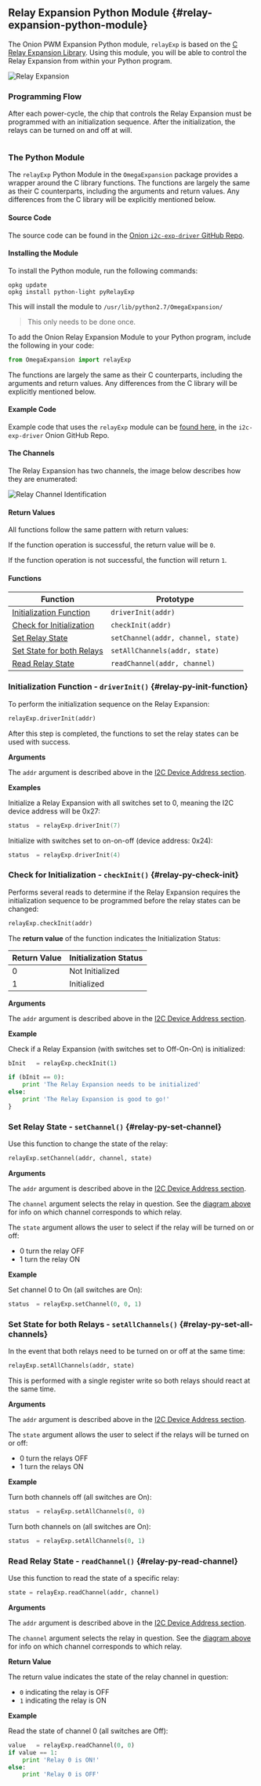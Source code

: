 ## Relay Expansion Python Module {#relay-expansion-python-module}

The Onion PWM Expansion Python module, `relayExp` is based on the [C Relay Expansion Library](#relay-expansion-c-library). Using this module, you will be able to control the Relay Expansion from within your Python program.

<!-- TODO: IMAGE reupload this to github -->

![Relay Expansion](http://i.imgur.com/iPswHOC.jpg)


### Programming Flow

After each power-cycle, the chip that controls the Relay Expansion must be programmed with an initialization sequence. After the initialization, the relays can be turned on and off at will.


```{r child = '../Shared/I2C-Device-Address.md'}
```


### The Python Module

The `relayExp` Python Module in the `OmegaExpansion` package provides a wrapper around the C library functions. The functions are largely the same as their C counterparts, including the arguments and return values. Any differences from the C library will be explicitly mentioned below.


#### Source Code

The source code can be found in the [Onion `i2c-exp-driver` GitHub Repo](https://github.com/OnionIoT/i2c-exp-driver).


#### Installing the Module

To install the Python module, run the following commands:
```
opkg update
opkg install python-light pyRelayExp
```

This will install the module to `/usr/lib/python2.7/OmegaExpansion/`

>This only needs to be done once.

To add the Onion Relay Expansion Module to your Python program, include the following in your code:
``` python
from OmegaExpansion import relayExp
```

The functions are largely the same as their C counterparts, including the arguments and return values. Any differences from the C library will be explicitly mentioned below.


<!-- Python: Example Code -->

#### Example Code

Example code that uses the `relayExp` module can be [found here](https://github.com/OnionIoT/i2c-exp-driver/blob/master/examples/relay-exp.py), in the `i2c-exp-driver` Onion GitHub Repo.


<!-- Python: The Channels -->

#### The Channels

The Relay Expansion has two channels, the image below describes how they are enumerated:

![Relay Channel Identification](https://i.imgur.com/Wk6Z9lW.png)


<!-- Python: Return Values -->

#### Return Values

All functions follow the same pattern with return values:

If the function operation is successful, the return value will be `0`.

If the function operation is not successful, the function will return `1`.


<!-- Functions -->

#### Functions

| Function | Prototype |
|---------------------------------------------------------|------------------------------------|
| [Initialization Function](#relay-py-init-function) | `driverInit(addr)` |
| [Check for Initialization](#relay-py-check-init) | `checkInit(addr)` |
| [Set Relay State](#relay-py-set-channel) | `setChannel(addr, channel, state)` |
| [Set State for both Relays](#relay-py-set-all-channels) | `setAllChannels(addr, state)` |
| [Read Relay State](#relay-py-read-channel) | `readChannel(addr, channel)` |

<!-- Python: Init Function -->

### Initialization Function - `driverInit()` {#relay-py-init-function}

To perform the initialization sequence on the Relay Expansion:
``` python
relayExp.driverInit(addr)
```

After this step is completed, the functions to set the relay states can be used with success.

**Arguments**

The `addr` argument is described above in the [I2C Device Address section](#i2c-device-address).

**Examples**

Initialize a Relay Expansion with all switches set to 0, meaning the I2C device address will be 0x27:
``` c
status 	= relayExp.driverInit(7)
```

Initialize with switches set to on-on-off (device address: 0x24):
``` c
status 	= relayExp.driverInit(4)
```


<!-- Python: Check Init Function -->

### Check for Initialization - `checkInit()` {#relay-py-check-init}

Performs several reads to determine if the Relay Expansion requires the initialization sequence to be programmed before the relay states can be changed:
``` python
relayExp.checkInit(addr)
```

The **return value** of the function indicates the Initialization Status:

| Return Value | Initialization Status |
|--------------|-----------------------|
| 0            | Not Initialized       |
| 1            | Initialized           |

**Arguments**

The `addr` argument is described above in the [I2C Device Address section](#i2c-device-address).


**Example**

Check if a Relay Expansion (with switches set to Off-On-On) is initialized:
``` python
bInit 	= relayExp.checkInit(1)

if (bInit == 0):
	print 'The Relay Expansion needs to be initialized'
else:
	print 'The Relay Expansion is good to go!'
}
```


<!-- Python: Set Relay State -->

### Set Relay State - `setChannel()` {#relay-py-set-channel}

Use this function to change the state of the relay:
``` python
relayExp.setChannel(addr, channel, state)
```

**Arguments**

The `addr` argument is described above in the [I2C Device Address section](#i2c-device-address).

The `channel` argument selects the relay in question. See the [diagram above](#the-python-module_the-channels) for info on which channel corresponds to which relay.

The `state` argument allows the user to select if the relay will be turned on or off:
* 0 turn the relay OFF
* 1 turn the relay ON

**Example**

Set channel 0 to On (all switches are On):
``` python
status 	= relayExp.setChannel(0, 0, 1)
```


<!-- Python: Set Relay State for Both Relays -->

### Set State for both Relays - `setAllChannels()` {#relay-py-set-all-channels}

In the event that both relays need to be turned on or off at the same time:
``` python
relayExp.setAllChannels(addr, state)
```

This is performed with a single register write so both relays should react at the same time.


**Arguments**

The `addr` argument is described above in the [I2C Device Address section](#i2c-device-address).

The `state` argument allows the user to select if the relays will be turned on or off:
* 0 turn the relays OFF
* 1 turn the relays ON


**Example**

Turn both channels off (all switches are On):
``` python
status 	= relayExp.setAllChannels(0, 0)
```

Turn both channels on (all switches are On):
``` python
status 	= relayExp.setAllChannels(0, 1)
```



<!-- Python: Read Relay State -->

### Read Relay State - `readChannel()` {#relay-py-read-channel}

Use this function to read the state of a specific relay:

``` python
state = relayExp.readChannel(addr, channel)
```


**Arguments**

The `addr` argument is described above in the [I2C Device Address section](#i2c-device-address).

The `channel` argument selects the relay in question. See the [diagram above](#the-python-module_the-channels) for info on which channel corresponds to which relay.

**Return Value**

The return value indicates the state of the relay channel in question:
* `0` indicating the relay is OFF
* `1` indicating the relay is ON

**Example**

Read the state of channel 0 (all switches are Off):
``` python
value 	= relayExp.readChannel(0, 0)
if value == 1:
	print 'Relay 0 is ON!'
else:
	print 'Relay 0 is OFF'
```
